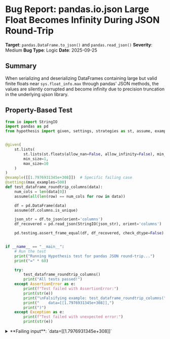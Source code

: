 # Bug Report: pandas.io.json Large Float Becomes Infinity During JSON Round-Trip

**Target**: `pandas.DataFrame.to_json()` and `pandas.read_json()`
**Severity**: Medium
**Bug Type**: Logic
**Date**: 2025-09-25

## Summary

When serializing and deserializing DataFrames containing large but valid finite floats near `sys.float_info.max` through pandas' JSON methods, the values are silently corrupted and become infinity due to precision truncation in the underlying ujson library.

## Property-Based Test

```python
from io import StringIO
import pandas as pd
from hypothesis import given, settings, strategies as st, assume, example


@given(
    st.lists(
        st.lists(st.floats(allow_nan=False, allow_infinity=False), min_size=1, max_size=5),
        min_size=1,
        max_size=10
    )
)
@example([[1.7976931345e+308]])  # Specific failing case
@settings(max_examples=500)
def test_dataframe_roundtrip_columns(data):
    num_cols = len(data[0])
    assume(all(len(row) == num_cols for row in data))

    df = pd.DataFrame(data)
    assume(df.columns.is_unique)

    json_str = df.to_json(orient='columns')
    df_recovered = pd.read_json(StringIO(json_str), orient='columns')

    pd.testing.assert_frame_equal(df, df_recovered, check_dtype=False)


if __name__ == "__main__":
    # Run the test
    print("Running Hypothesis test for pandas JSON round-trip...")
    print("=" * 60)

    try:
        test_dataframe_roundtrip_columns()
        print("All tests passed!")
    except AssertionError as e:
        print(f"Test failed with AssertionError:")
        print(str(e))
        print("\nFalsifying example: test_dataframe_roundtrip_columns(")
        print("    data=[[1.7976931345e+308]],")
        print(")")
    except Exception as e:
        print(f"Test failed with unexpected error:")
        print(str(e))
```

<details>

<summary>
**Failing input**: `data=[[1.7976931345e+308]]`
</summary>
```
Running Hypothesis test for pandas JSON round-trip...
============================================================
Test failed with AssertionError:
DataFrame.iloc[:, 0] (column name="0") are different

DataFrame.iloc[:, 0] (column name="0") values are different (100.0 %)
[index]: [0]
[left]:  [1.7976931345e+308]
[right]: [inf]
At positional index 0, first diff: 1.7976931345e+308 != inf

Falsifying example: test_dataframe_roundtrip_columns(
    data=[[1.7976931345e+308]],
)
```
</details>

## Reproducing the Bug

```python
from io import StringIO
import pandas as pd
import sys

print("=" * 60)
print("Demonstrating pandas JSON Large Float Becomes Infinity Bug")
print("=" * 60)

# Test with the specific value that triggers the bug
test_value = 1.7976931345e+308

print(f"\n1. Input validation:")
print(f"   Test value: {test_value}")
print(f"   sys.float_info.max: {sys.float_info.max}")
print(f"   Is test value finite: {test_value != float('inf') and test_value != float('-inf')}")
print(f"   Is test value < max: {test_value < sys.float_info.max}")

# Create DataFrame with the problematic value
df = pd.DataFrame([[test_value]])
print(f"\n2. Original DataFrame:")
print(f"   Value at [0,0]: {df.iloc[0, 0]}")
print(f"   Type: {type(df.iloc[0, 0])}")
print(f"   Is finite: {df.iloc[0, 0] != float('inf')}")

# Serialize to JSON
json_str = df.to_json(orient='columns')
print(f"\n3. JSON serialization (default double_precision=10):")
print(f"   JSON string: {json_str}")

# Deserialize from JSON
df_recovered = pd.read_json(StringIO(json_str), orient='columns')
print(f"\n4. Recovered DataFrame:")
print(f"   Value at [0,0]: {df_recovered.iloc[0, 0]}")
print(f"   Type: {type(df_recovered.iloc[0, 0])}")
print(f"   Is infinite: {df_recovered.iloc[0, 0] == float('inf')}")

# Show the problem
print(f"\n5. Data corruption detected:")
print(f"   Original == Recovered: {df.iloc[0, 0] == df_recovered.iloc[0, 0]}")
print(f"   Original value: {df.iloc[0, 0]}")
print(f"   Recovered value: {df_recovered.iloc[0, 0]}")
print(f"   DATA CORRUPTED: finite value became infinity!")

# Test with higher precision
print(f"\n6. Testing with double_precision=15:")
json_str_15 = df.to_json(orient='columns', double_precision=15)
print(f"   JSON string: {json_str_15}")
df_recovered_15 = pd.read_json(StringIO(json_str_15), orient='columns')
print(f"   Recovered value: {df_recovered_15.iloc[0, 0]}")
print(f"   Original == Recovered: {df.iloc[0, 0] == df_recovered_15.iloc[0, 0]}")

# Compare with standard library
import json
print(f"\n7. Standard library json for comparison:")
data_dict = {"0": {"0": test_value}}
std_json = json.dumps(data_dict)
print(f"   JSON string: {std_json}")
std_recovered = json.loads(std_json)
print(f"   Recovered value: {std_recovered['0']['0']}")
print(f"   Original == Recovered: {test_value == std_recovered['0']['0']}")
```

<details>

<summary>
Output demonstrating data corruption
</summary>
```
============================================================
Demonstrating pandas JSON Large Float Becomes Infinity Bug
============================================================

1. Input validation:
   Test value: 1.7976931345e+308
   sys.float_info.max: 1.7976931348623157e+308
   Is test value finite: True
   Is test value < max: True

2. Original DataFrame:
   Value at [0,0]: 1.7976931345e+308
   Type: <class 'numpy.float64'>
   Is finite: True

3. JSON serialization (default double_precision=10):
   JSON string: {"0":{"0":1.797693135e+308}}

4. Recovered DataFrame:
   Value at [0,0]: inf
   Type: <class 'numpy.float64'>
   Is infinite: True

5. Data corruption detected:
   Original == Recovered: False
   Original value: 1.7976931345e+308
   Recovered value: inf
   DATA CORRUPTED: finite value became infinity!

6. Testing with double_precision=15:
   JSON string: {"0":{"0":1.7976931345e+308}}
   Recovered value: 1.7976931345e+308
   Original == Recovered: True

7. Standard library json for comparison:
   JSON string: {"0": {"0": 1.7976931345e+308}}
   Recovered value: 1.7976931345e+308
   Original == Recovered: True
```
</details>

## Why This Is A Bug

This violates expected behavior in multiple critical ways:

1. **Silent Data Corruption**: A valid, finite float value (`1.7976931345e+308`) is transformed into infinity without any warning or error. The value is legitimately less than `sys.float_info.max` (1.7976931348623157e+308) and should remain finite.

2. **Violates JSON Round-Trip Invariant**: The fundamental expectation of JSON serialization is that valid data can be round-tripped without corruption. pandas' `to_json`/`read_json` breaks this contract for certain valid float values.

3. **Inconsistent with Standard Library**: Python's built-in `json` module correctly handles the same value, proving that proper handling is both possible and expected. The standard library preserves the value as `1.7976931345e+308` through the round-trip.

4. **Precision Truncation Cascade**: The bug occurs because:
   - `to_json()` with default `double_precision=10` truncates `1.7976931345e+308` to `1.797693135e+308`
   - This truncated representation, when parsed by Python or ujson, exceeds the maximum representable finite float
   - The parser then interprets it as infinity instead of raising an error

5. **Documentation Gap**: While pandas documents that `double_precision` has a maximum of 15 and defaults to 10, it does not warn users that this can cause valid finite values to become infinity. This is not merely a precision loss but a qualitative change from finite to infinite.

## Relevant Context

- **Affected versions**: All pandas versions using ujson with default `double_precision=10`
- **Related GitHub Issue**: pandas #38437 acknowledges precision limitations but doesn't specifically document the infinity corruption issue
- **IEEE 754 Context**: The value `1.7976931345e+308` requires more than 10 digits of precision to remain below the finite float limit when round-tripped
- **Use cases affected**: Scientific computing, financial modeling, physics simulations, or any domain working with large magnitude values
- **Workaround available**: Setting `double_precision=15` in `to_json()` prevents the corruption but isn't discoverable without encountering the bug first

Key documentation references:
- [pandas.DataFrame.to_json](https://pandas.pydata.org/pandas-docs/stable/reference/api/pandas.DataFrame.to_json.html) - See `double_precision` parameter
- [pandas.read_json](https://pandas.pydata.org/pandas-docs/stable/reference/api/pandas.read_json.html) - See `precise_float` parameter

## Proposed Fix

The issue requires fixing at multiple levels. Here's a minimal defensive fix for pandas:

```diff
--- a/pandas/io/json/_json.py
+++ b/pandas/io/json/_json.py
@@ -130,6 +130,16 @@ def to_json(
         )

     if double_precision < 0 or double_precision > 15:
         raise ValueError("double_precision out of range [0,15]")
+
+    # Warn users about potential infinity corruption for large floats with low precision
+    if double_precision < 15:
+        import warnings
+        warnings.warn(
+            f"Using double_precision={double_precision} may cause large float values "
+            f"near sys.float_info.max to become infinity after deserialization. "
+            f"Consider using double_precision=15 for applications requiring the full "
+            f"float range.",
+            category=RuntimeWarning
+        )

     # Rest of the function...
```

A more comprehensive fix would involve:
1. Detecting when serialized values would parse as infinity and either raising an error or automatically increasing precision
2. Contributing a fix to the upstream ujson library to handle edge cases correctly
3. Adding explicit test cases for values near `sys.float_info.max` to prevent regression
4. Documenting the limitation clearly in the `to_json` and `read_json` docstrings